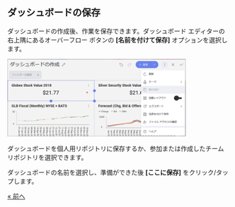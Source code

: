 ## ダッシュボードの保存

ダッシュボードの作成後、作業を保存できます。ダッシュボード エディターの右上隅にあるオーバーフロー ボタンの **[名前を付けて保存]** オプションを選択します。

<img src="images/FinanceAccessingSaveMenu_All.png" alt="FinanceAccessingSaveMenu\_All" width="80%"/>

ダッシュボードを個人用リポジトリに保存するか、参加または作成したチーム リポジトリを選択できます。

ダッシュボードの名前を選択し、準備ができた後 **[ここに保存]** をクリック/タップします。


<style>
.previous {
    text-align: left
}

.next {
    float: right
}

</style>

<a href="finance-adding-other-visualizations.md" class="previous">&laquo; 前へ</a>
